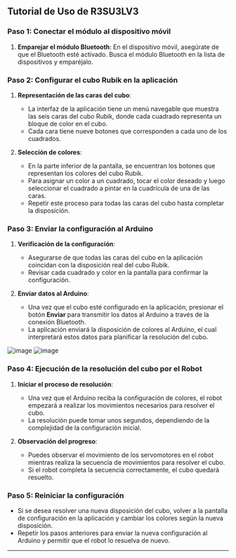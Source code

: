 ## Tutorial de Uso de R3SU3LV3

### Paso 1: Conectar el módulo al dispositivo móvil

1. **Emparejar el módulo Bluetooth**: En el dispositivo móvil, asegúrate de que el Bluetooth esté activado. Busca el módulo Bluetooth en la lista de dispositivos y emparéjalo.

### Paso 2: Configurar el cubo Rubik en la aplicación

1. **Representación de las caras del cubo**:
   - La interfaz de la aplicación tiene un menú navegable que muestra las seis caras del cubo Rubik, donde cada cuadrado representa un bloque de color en el cubo.
   - Cada cara tiene nueve botones que corresponden a cada uno de los cuadrados.

2. **Selección de colores**:
   - En la parte inferior de la pantalla, se encuentran los botones que representan los colores del cubo Rubik.
   - Para asignar un color a un cuadrado, tocar el color deseado y luego seleccionar el cuadrado a pintar en la cuadrícula de una de las caras.
   - Repetir este proceso para todas las caras del cubo hasta completar la disposición.

### Paso 3: Enviar la configuración al Arduino

1. **Verificación de la configuración**:
   - Asegurarse de que todas las caras del cubo en la aplicación coincidan con la disposición real del cubo Rubik.
   - Revisar cada cuadrado y color en la pantalla para confirmar la configuración.

2. **Enviar datos al Arduino**:
   - Una vez que el cubo esté configurado en la aplicación, presionar el botón **Enviar** para transmitir los datos al Arduino a través de la conexión Bluetooth.
   - La aplicación enviará la disposición de colores al Arduino, el cual interpretará estos datos para planificar la resolución del cubo.

![image](https://github.com/user-attachments/assets/0141a3e8-0512-4ed7-8532-58ccc436af2f) ![image](https://github.com/user-attachments/assets/16a4a468-8589-4b38-afb9-eda8a624b67a)


### Paso 4: Ejecución de la resolución del cubo por el Robot

1. **Iniciar el proceso de resolución**:
   - Una vez que el Arduino reciba la configuración de colores, el robot empezará a realizar los movimientos necesarios para resolver el cubo.
   - La resolución puede tomar unos segundos, dependiendo de la complejidad de la configuración inicial.

2. **Observación del progreso**:
   - Puedes observar el movimiento de los servomotores en el robot mientras realiza la secuencia de movimientos para resolver el cubo.
   - Si el robot completa la secuencia correctamente, el cubo quedará resuelto.

### Paso 5: Reiniciar la configuración

- Si se desea resolver una nueva disposición del cubo, volver a la pantalla de configuración en la aplicación y cambiar los colores según la nueva disposición.
- Repetir los pasos anteriores para enviar la nueva configuración al Arduino y permitir que el robot lo resuelva de nuevo.

---
